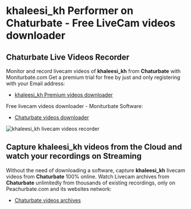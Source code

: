 # khaleesi_kh Performer on Chaturbate - Free LiveCam videos downloader

## Chaturbate Live Videos Recorder

Monitor and record livecam videos of **khaleesi_kh** from **Chaturbate** with Moniturbate.com
Get a premium trial for free by just and only registering with your Email address:
* [khaleesi_kh Premium videos downloader](https://moniturbate.com/request-demo-licence-key.html)

Free livecam videos downloader - Moniturbate Software:
* [Chaturbate videos downloader](https://moniturbate.com/moniturbate-download-software.html)

![khaleesi_kh livecam videos recorder](https://peachurnet.com/templates/moniturbate-software.png)


## Capture khaleesi_kh videos from the Cloud and watch your recordings on Streaming

Without the need of downloading a software, capture **khaleesi_kh** livecam videos from **Chaturbate** 100% online.
Watch Livecam archives from **Chaturbate** unlimitedly from thousands of existing recordings, only on Peachurbate.com and its websites network:
* [Chaturbate videos archives](https://peachurnet.com/)